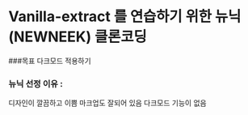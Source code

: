 # Vanilla-extract 를 연습하기 위한 뉴닉(NEWNEEK) 클론코딩

###목표
다크모드 적용하기

### 뉴닉 선정 이유 : 
디자인이 깔끔하고 이쁨 
마크업도 잘되어 있음
다크모드 기능이 없음 
